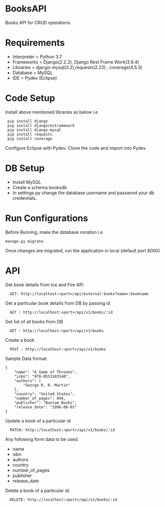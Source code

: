 # BooksAPI
Books API for CRUD operations

# Requirements

 - Interpreter = Python 3.7  
 - Frameworks = Django(2.2.2), Django Rest Frame Work(3.9.4)
 - Libraries = django-mysql(3.2),requests(2.22) , coverage(4.5.3)
 - Database = MySQL
 - IDE = Pydev (Eclipse)

  
# Code Setup
  Install above mentioned libraries as below i.e

     pip install django
     pip install djangorestramework
     pip install django-mysql
     pip install requests
     pip install coverage

  Configure Eclipse with Pydev.
  Clone the code and import into Pydev
  
 # DB Setup

 - Install MySQL 
 - Create a schema booksdb    
 - In settings.py change the database username and password your db credentials.

   
 # Run Configurations
  Before Running, make the database miration  i.e 

    manage.py migrate 

  
  Once changes are migrated, run the application in local (default port 8000)
  
  
  # API
  
  Get book details from Ice and Fire API

      GET: http://localhost:<port>/api/external-books?name=:bookname

  
  Get a particular book details from DB by passing id

      GET : http://localhost:<port>/api/v1/books/:id

  
  Get list of all books from DB

      GET : http://localhost:<port>/api/v1/books

  
  Create a book

      POST : http://localhost:<port>/api/v1/books

  Sample Data format:

    {
        "name": "A Game of Thrones",
        "isbn": "978-0553103540",
        "authors": [
            "George R. R. Martin"
        ],
        "country": "United States",
        "number_of_pages": 694,
        "publisher": "Bantam Books",
        "release_date": "1996-08-01"
    }

  
  Update a book of a particular id

      PATCH: http://localhost:<port>/api/v1/books/:id

    
  Any following form data to be used:
       

 - name
 - isbn
 - authors
 - country
 - number_of_pages
 - publisher
 - release_date

        
  Delete a book of a particular id:

      DELETE: http://localhost:<port>/api/v1/books/:id
